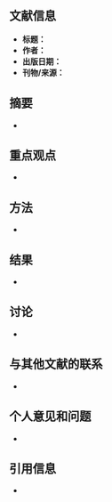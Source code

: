 ## 文献信息
- **标题：**
- **作者：**
- **出版日期：**
- **刊物/来源：**

## 摘要
- 

## 重点观点
- 

## 方法
- 

## 结果
- 

## 讨论
- 

## 与其他文献的联系
- 

## 个人意见和问题
- 

## 引用信息
-


